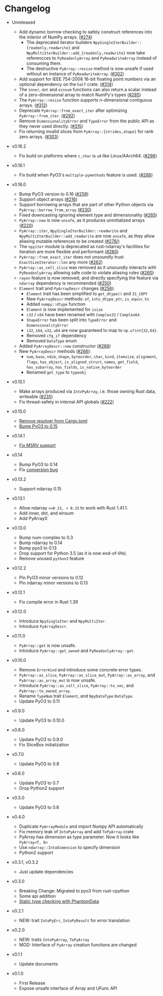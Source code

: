# Changelog

- Unreleased
  - Add dynamic borrow checking to safely construct references into the interior of NumPy arrays. ([#274](https://github.com/PyO3/rust-numpy/pull/274))
    - The deprecated iterator builders `NpySingleIterBuilder::{readonly,readwrite}` and `NpyMultiIterBuilder::add_{readonly,readwrite}` now take referencces to `PyReadonlyArray` and `PyReadwriteArray` instead of consuming them.
    - The destructive `PyArray::resize` method is now unsafe if used without an instance of `PyReadwriteArray`. ([#302](https://github.com/PyO3/rust-numpy/pull/302))
  - Add support for IEEE 754-2008 16-bit floating point numbers via an optional dependency on the `half` crate. ([#314](https://github.com/PyO3/rust-numpy/pull/314))
  - The `inner`, `dot` and `einsum` functions can also return a scalar instead of a zero-dimensional array to match NumPy's types ([#285](https://github.com/PyO3/rust-numpy/pull/285))
  - The `PyArray::resize` function supports n-dimensional contiguous arrays. ([#312](https://github.com/PyO3/rust-numpy/pull/312))
  - Deprecate `PyArray::from_exact_iter` after optimizing `PyArray::from_iter`. ([#292](https://github.com/PyO3/rust-numpy/pull/292))
  - Remove `DimensionalityError` and `TypeError` from the public API as they never used directly. ([#315](https://github.com/PyO3/rust-numpy/pull/315))
  - Fix returning invalid slices from `PyArray::{strides,shape}` for rank zero arrays. ([#303](https://github.com/PyO3/rust-numpy/pull/303))

- v0.16.2
  - Fix build on platforms where `c_char` is `u8` like Linux/AArch64. ([#296](https://github.com/PyO3/rust-numpy/pull/296))

- v0.16.1
  - Fix build when PyO3's `multiple-pymethods` feature is used. ([#288](https://github.com/PyO3/rust-numpy/pull/288))

- v0.16.0
  - Bump PyO3 version to 0.16 ([#259](https://github.com/PyO3/rust-numpy/pull/259))
  - Support object arrays ([#216](https://github.com/PyO3/rust-numpy/pull/216))
  - Support borrowing arrays that are part of other Python objects via `PyArray::borrow_from_array` ([#230](https://github.com/PyO3/rust-numpy/pull/230))
  - Fixed downcasting ignoring element type and dimensionality ([#265](https://github.com/PyO3/rust-numpy/pull/265))
  - `PyArray::new` is now `unsafe`, as it produces uninitialized arrays ([#220](https://github.com/PyO3/rust-numpy/pull/220))
  - `PyArray::iter`, `NpySingleIterBuilder::readwrite` and `NpyMultiIterBuilder::add_readwrite` are now `unsafe`, as they allow aliasing mutable references to be created ([#278/](https://github.com/PyO3/rust-numpy/pull/278))
  - The `npyiter` module is deprecated as rust-ndarray's facilities for iteration are more flexible and performant ([#280](https://github.com/PyO3/rust-numpy/pull/280))
  - `PyArray::from_exact_iter` does not unsoundly trust `ExactSizeIterator::len` any more ([#262](https://github.com/PyO3/rust-numpy/pull/262))
  - `PyArray::as_cell_slice` was removed as it unsoundly interacts with `PyReadonlyArray` allowing safe code to violate aliasing rules ([#260](https://github.com/PyO3/rust-numpy/pull/260))
  - `rayon` feature is now removed, and directly specifying the feature via `ndarray` dependency is recommended ([#250](https://github.com/PyO3/rust-numpy/pull/250))
  - `Element` trait and `PyArrayDescr` changes ([#256](https://github.com/PyO3/rust-numpy/pull/256)):
    - `Element` trait has been simplified to `get_dtype()` and `IS_COPY`
    - New `PyArrayDescr` methods: `of`, `into_dtype_ptr`, `is_equiv_to`
    - Added `numpy::dtype` function
    - `Element` is now implemented for `isize`
    - `c32` / `c64` have been renamed with `Complex32` / `Complex64`
    - `ShapeError` has been split into `TypeError` and `DimensionalityError`
    - `i32`, `i64`, `u32`, `u64` are now guaranteed to map to `np.u?int{32,64}`.
    - Removed `cfg_if` dependency
    - Removed `DataType` enum
  - Added `PyArrayDescr::new` constructor ([#266](https://github.com/PyO3/rust-numpy/pull/266))
  - New `PyArrayDescr` methods ([#266](https://github.com/PyO3/rust-numpy/pull/261)):
    - `num`, `base`, `ndim`, `shape`, `byteorder`, `char`, `kind`, `itemsize`,
      `alignment`, `flags`, `has_object`, `is_aligned_struct`, `names`,
      `get_field`, `has_subarray`, `has_fields`, `is_native_byteorder`
    - Renamed `get_type` to `typeobj`

- v0.15.1
  - Make arrays produced via `IntoPyArray`, i.e. those owning Rust data, writeable ([#235](https://github.com/PyO3/rust-numpy/pull/235))
  - Fix thread-safety in internal API globals ([#222](https://github.com/PyO3/rust-numpy/pull/222))

- v0.15.0
  - [Remove resolver from Cargo.toml](https://github.com/PyO3/rust-numpy/pull/202)
  - [Bump PyO3 to 0.15](https://github.com/PyO3/rust-numpy/pull/212)

- v0.14.1
  - [Fix MSRV support](https://github.com/PyO3/rust-numpy/issues/198)

- v0.14
  - Bump PyO3 to 0.14
  - Fix [conversion bug](https://github.com/PyO3/rust-numpy/pull/194)

- v0.13.2
  - Support ndarray 0.15

- v0.13.1
  - Allow ndarray `>=0.13, < 0.15` to work with Rust 1.41.1.
  - Add inner, dot, and einsum
  - Add PyArray0

- v0.13.0
  - Bump num-complex to 0.3
  - Bump ndarray to 0.14
  - Bump pyo3 to 0.13
  - Drop support for Python 3.5 (as it is now end-of-life).
  - Remove unused `python3` feature

- v0.12.2
  - Pin PyO3 minor versions to 0.12
  - Pin ndarray minor versions to 0.13

- v0.12.1
  - Fix compile error in Rust 1.39

- v0.12.0
  - Introduce `NpySingleIter` and `NpyMultiIter`.
  - Introduce `PyArrayDescr`.

- v0.11.0
  - `PyArray::get` is now unsafe.
  - Introduce `PyArray::get_owned` and `PyReadonlyArray::get`.

- v0.10.0
  - Remove `ErrorKind` and introduce some concrete error types.
  - `PyArray::as_slice`, `PyArray::as_slice_mut`, `PyArray::as_array`, and `PyArray::as_array_mut` is now unsafe.
  - Introduce `PyArray::as_cell_slice`, `PyArray::to_vec`, and `PyArray::to_owned_array`.
  - Rename `TypeNum` trait `Element`, and `NpyDataType` `DataType`.
  - Update PyO3 to 0.11

- v0.9.0
  - Update PyO3 to 0.10.0

- v0.8.0
  - Update PyO3 to 0.9.0
  - Fix SliceBox initialization

- v0.7.0
  - Update PyO3 to 0.8

- v0.6.0
  - Update PyO3 to 0.7
  - Drop Python2 support

- v0.5.0
  - Update PyO3 to 0.6

- v0.4.0
  - Duplicate `PyArrayModule` and import Numpy API automatically
  - Fix memory leak of `IntoPyArray` and add `ToPyArray` crate
  - PyArray has dimension as type parameter. Now it looks like `PyArray<T, D>`
  - Use `ndarray::IntoDimension` to specify dimension
  - Python2 support

- v0.3.1, v0.3.2
  - Just update dependencies

- v0.3.0
  - Breaking Change: Migrated to pyo3 from rust-cpython
  - Some api addition
  - [Static type checking with PhantomData](https://github.com/PyO3/rust-numpy/pull/41)

- v0.2.1
  - NEW: trait `IntoPyErr`, `IntoPyResult` for error translation

- v0.2.0
  - NEW: traits `IntoPyArray`, `ToPyArray`
  - MOD: Interface of `PyArray` creation functions are changed

- v0.1.1
  - Update documents

- v0.1.0
  - First Release
  - Expose unsafe interface of Array and UFunc API
